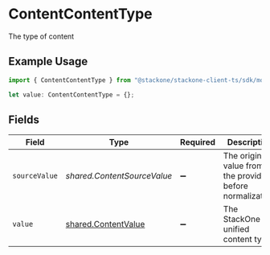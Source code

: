 # ContentContentType

The type of content

## Example Usage

```typescript
import { ContentContentType } from "@stackone/stackone-client-ts/sdk/models/shared";

let value: ContentContentType = {};
```

## Fields

| Field                                                             | Type                                                              | Required                                                          | Description                                                       |
| ----------------------------------------------------------------- | ----------------------------------------------------------------- | ----------------------------------------------------------------- | ----------------------------------------------------------------- |
| `sourceValue`                                                     | *shared.ContentSourceValue*                                       | :heavy_minus_sign:                                                | The original value from the provider before normalization.        |
| `value`                                                           | [shared.ContentValue](../../../sdk/models/shared/contentvalue.md) | :heavy_minus_sign:                                                | The StackOne unified content type.                                |